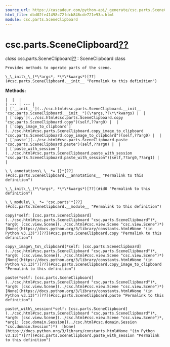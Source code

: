 ```yaml
---
source_url: https://cascadeur.com/python-api/_generate/csc.parts.SceneClipboard.html
html_file: dbd02fe41498c72fdcb846cde721e93a.html
module: csc.parts.SceneClipboard
---
```


# csc.parts.SceneClipboard[??](#csc-parts-sceneclipboard "Permalink to this heading")

*class* csc.parts.SceneClipboard[??](#csc.parts.SceneClipboard "Permalink to this definition")
:   SceneClipboard class

    Provides methods to operate parts of the scene.

    \_\_init\_\_(*\*args*, *\*\*kwargs*)[??](#csc.parts.SceneClipboard.__init__ "Permalink to this definition")

    
**Methods:**

    |  |  |
    | --- | --- |
    | [`__init__`](../csc.html#csc.parts.SceneClipboard.__init__ "csc.parts.SceneClipboard.__init__")(\*args,??\*\*kwargs) |  |
    | [`copy`](../csc.html#csc.parts.SceneClipboard.copy "csc.parts.SceneClipboard.copy")(self,??arg0) |  |
    | [`copy_image_to_clipboard`](../csc.html#csc.parts.SceneClipboard.copy_image_to_clipboard "csc.parts.SceneClipboard.copy_image_to_clipboard")(self,??arg0) |  |
    | [`paste`](../csc.html#csc.parts.SceneClipboard.paste "csc.parts.SceneClipboard.paste")(self,??arg0) |  |
    | [`paste_with_session`](../csc.html#csc.parts.SceneClipboard.paste_with_session "csc.parts.SceneClipboard.paste_with_session")(self,??arg0,??arg1) |  |

    \_\_annotations\_\_ *= {}*[??](#csc.parts.SceneClipboard.__annotations__ "Permalink to this definition")

    \_\_init\_\_(*\*args*, *\*\*kwargs*)[??](#id0 "Permalink to this definition")

    \_\_module\_\_ *= 'csc.parts'*[??](#csc.parts.SceneClipboard.__module__ "Permalink to this definition")

    copy(*self: [csc.parts.SceneClipboard](../csc.html#csc.parts.SceneClipboard "csc.parts.SceneClipboard")*, *arg0: [csc.view.Scene](../csc.html#csc.view.Scene "csc.view.Scene")*)  [None](https://docs.python.org/3/library/constants.html#None "(in Python v3.13)")[??](#csc.parts.SceneClipboard.copy "Permalink to this definition")

    copy\_image\_to\_clipboard(*self: [csc.parts.SceneClipboard](../csc.html#csc.parts.SceneClipboard "csc.parts.SceneClipboard")*, *arg0: [csc.view.Scene](../csc.html#csc.view.Scene "csc.view.Scene")*)  [None](https://docs.python.org/3/library/constants.html#None "(in Python v3.13)")[??](#csc.parts.SceneClipboard.copy_image_to_clipboard "Permalink to this definition")

    paste(*self: [csc.parts.SceneClipboard](../csc.html#csc.parts.SceneClipboard "csc.parts.SceneClipboard")*, *arg0: [csc.view.Scene](../csc.html#csc.view.Scene "csc.view.Scene")*)  [None](https://docs.python.org/3/library/constants.html#None "(in Python v3.13)")[??](#csc.parts.SceneClipboard.paste "Permalink to this definition")

    paste\_with\_session(*self: [csc.parts.SceneClipboard](../csc.html#csc.parts.SceneClipboard "csc.parts.SceneClipboard")*, *arg0: [csc.view.Scene](../csc.html#csc.view.Scene "csc.view.Scene")*, *arg1: [csc.domain.Session](../csc.html#csc.domain.Session "csc.domain.Session")*)  [None](https://docs.python.org/3/library/constants.html#None "(in Python v3.13)")[??](#csc.parts.SceneClipboard.paste_with_session "Permalink to this definition")